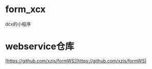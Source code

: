 # form_xcx
dcx的小程序

# webservice仓库
[https://github.com/xzjs/formWS](https://github.com/xzjs/formWS)
